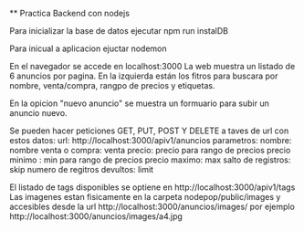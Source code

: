 ** Practica Backend con nodejs

Para inicializar la base de datos ejecutar npm run instalDB

Para inicual a aplicacion ejuctar nodemon

En el navegador se accede en localhost:3000
La web muestra un listado de 6 anuncios por pagina.
En la izquierda están los fitros para buscara por nombre, venta/compra, rangpo de precios y etiquetas.

En la opicion "nuevo anuncio" se muestra un formuario para subir un anuncio nuevo.

Se pueden hacer peticiones GET, PUT, POST Y DELETE a taves de url con estos datos:
url: http://localhost:3000/apiv1/anuncios
parametros:
nombre: nombre
venta o compra: venta
precio: precio
para rango de precios precio minimo : min
para rango de precios precio maximo: max
salto de registros: skip
numero de regitros devultos: limit

El listado de tags disponibles se optiene en http://localhost:3000/apiv1/tags
Las imagenes estan fisicamente en la carpeta nodepop/public/images y accesibles desde la url http://localhost:3000/anuncios/images/ por ejemplo http://localhost:3000/anuncios/images/a4.jpg

